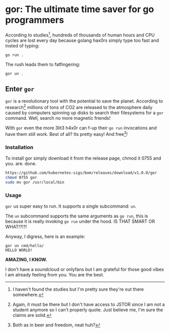 # gor: The ultimate time saver for go programmers

According to studies[^1], hundreds of thousands of human hours and CPU cycles are
lost every day because golang hax0rs simply type too fast and insted of typing:

```
go run .
```

The rush leads them to fatfingering:

```
gor un .
```

## Enter `gor`

`gor` is a revolutionary tool with the potential to save the planet. According
to research[^2] millions of tons of CO2 are released to the atmosphere daily
caused by computers spinning up disks to search their filesystems for a `gor`
command. Well, search no more magnetic friends!

With `gor` even the more 3lit3 h4x0r can f-up their `go run` invocations and have
them still work. Best of all? Its pretty easy! And free[^3]!

### Installation

To install gor simply download it from the release page, chmod it 0755 and 
you. are. done. 

```bash
https://github.com/kubernetes-sigs/bom/releases/download/v1.0.0/gor
chmod 0755 gor
sudo mv gor /usr/local/bin
```

### Usage

`gor` us super easy to run. It supports a single subcommand: `un`.

The `un` subcommand supports the same arguments as `go run`, this is because
it is really invoking `go run` under the hood. IS THAT SMART OR WHAT!?!?!

Anyway, I digress, here is an example:

```
gor un cmd/hello/ 
HELLO WORLD!
```

__AMAZING, I KNOW.__

I don't have a soundcloud or onlyfans but I am grateful for those good vibes I
am already feeling from you. You are the best.

[^1]: I haven't found the studies but I'm pretty sure they're out there somewhere.
[^2]: Again, it must be there but I don't have access to JSTOR since I am not a
student anymore so I can't properly quote. Just believe me, I'm sure the claims
are solid.
[^3]: Both as in beer and freedom, neat huh?
